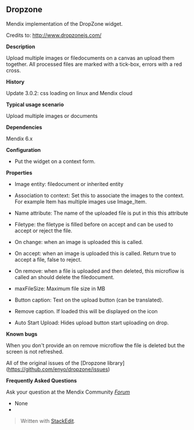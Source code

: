 **Dropzone**
--------------

Mendix implementation of the DropZone widget.

Credits to: http://www.dropzonejs.com/
 
**Description**

 Upload multiple images or filedocuments on a canvas an upload them together. All processed files are marked with a tick-box, errors with a red cross.
 
**History**

Update 3.0.2: css loading on linux and Mendix cloud

**Typical usage scenario**

 Upload multiple images or documents

**Dependencies**

 Mendix 6.x

**Configuration**

 -   Put the widget on a context form.

**Properties**
 
-   Image entity: filedocument or inherited entity

-   Association to context: Set this to associate the images to the context. For example Item has multiple images use Image\_Item.

-   Name attribute: The name of the uploaded file is put in this this attribute

-   Filetype: the filetype is filled before on accept and can be used to accept or reject the file.

-   On change: when an image is uploaded this is called.

-   On accept: when an image is uploaded this is called. Return true to accept a file, false to reject.

-   On remove: when a file is uploaded and then deleted, this microflow is called an should delete the filedocument.

-   maxFileSize: Maximum file size in MB

-   Button caption: Text on the upload button (can be translated).

-   Remove caption. If loaded this will be displayed on the icon

-   Auto Start Upload: Hides upload button start uploading on drop.


**Known bugs**

 When you don't provide an on remove microflow the file is deleted but the screen is not refreshed.

 All of the original issues of the [Dropzone library] (https://github.com/enyo/dropzone/issues)
 

**Frequently Asked Questions**

 

Ask your question at the Mendix Community [*Forum*](https://mxforum.mendix.com/)

 

-   None
-   
> Written with [StackEdit](https://stackedit.io/).